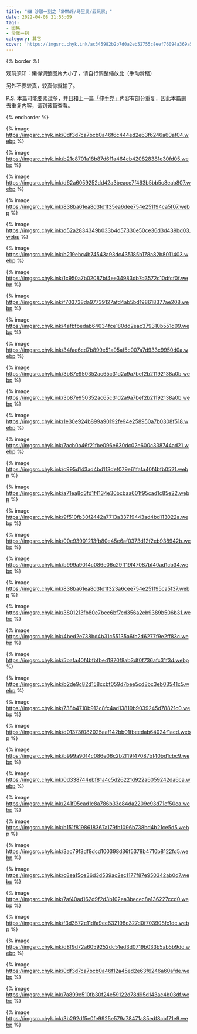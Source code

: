 ```yaml
---
title: "🖼️ 沙雕一刻之「SMMWE/马里奥/云玩家」"
date: 2022-04-08 21:55:09
tags:
- 图集
- 沙雕一刻
category: 其它
cover: 'https://imgsrc.chyk.ink/ac345982b2b7d0a2eb52755c8eef76094a369a5c.webp'
---
```


{% border %}

观前须知：懒得调整图片大小了，请自行调整缩放比（手动滑稽）

另外不要较真，较真你就输了。

P.S. 本篇可能要素过多，并且和上一篇[「伸手党」](https://blog.yidaozhan.top/2022/04/08/shadiao-times-hand-party/)内容有部分重复，因此本篇删去重复内容，请到该篇查看。

{% endborder %}

{% image https://imgsrc.chyk.ink/0df3d7ca7bcb0a46f6c444ed2e63f6246a60af04.webp %}

{% image https://imgsrc.chyk.ink/b21c8701a18b87d6f1a464cb420828381e30fd05.webp %}

{% image https://imgsrc.chyk.ink/d62a6059252dd42a3beace7f463b5bb5c8eab807.webp %}

{% image https://imgsrc.chyk.ink/838ba61ea8d3fd1f35ea6dee754e251f94ca5f07.webp %}

{% image https://imgsrc.chyk.ink/d52a2834349b033b4d57330e50ce36d3d439bd03.webp %}

{% image https://imgsrc.chyk.ink/b219ebc4b74543a93dc435185b178a82b8011403.webp %}

{% image https://imgsrc.chyk.ink/1c950a7b02087bf4ee34983db7d3572c10dfcf0f.webp %}

{% image https://imgsrc.chyk.ink/f703738da97739127afd4ab5bd198618377ae208.webp %}

{% image https://imgsrc.chyk.ink/4afbfbedab64034fce180dd2eac379310b551d09.webp %}

{% image https://imgsrc.chyk.ink/34fae6cd7b899e51a95af5c007a7d933c9950d0a.webp %}

{% image https://imgsrc.chyk.ink/3b87e950352ac65c31d2a9a7bef2b21192138a0b.webp %}

{% image https://imgsrc.chyk.ink/3b87e950352ac65c31d2a9a7bef2b21192138a0b.webp %}

{% image https://imgsrc.chyk.ink/1e30e924b899a90192fe94e258950a7b0308f518.webp %}

{% image https://imgsrc.chyk.ink/7acb0a46f21fbe096e630dc02e600c338744ad21.webp %}

{% image https://imgsrc.chyk.ink/c995d143ad4bd113def079e61fafa40f4bfb0521.webp %}

{% image https://imgsrc.chyk.ink/a71ea8d3fd1f4134e30bcbaa601f95cad1c85e22.webp %}

{% image https://imgsrc.chyk.ink/9f510fb30f2442a7713a33719443ad4bd113022a.webp %}

{% image https://imgsrc.chyk.ink/00e93901213fb80e45e6af0373d12f2eb938942b.webp %}

{% image https://imgsrc.chyk.ink/b999a9014c086e06c29ff19f47087bf40ad1cb34.webp %}

{% image https://imgsrc.chyk.ink/838ba61ea8d3fd1f323a6cee754e251f95ca5f37.webp %}

{% image https://imgsrc.chyk.ink/3801213fb80e7bec6bf7cd356a2eb9389b506b31.webp %}

{% image https://imgsrc.chyk.ink/4bed2e738bd4b31c55135a6fc2d6277f9e2ff83c.webp %}

{% image https://imgsrc.chyk.ink/5bafa40f4bfbfbed1870f8ab3df0f736afc31f3d.webp %}

{% image https://imgsrc.chyk.ink/b2de9c82d158ccbf059d7bee5cd8bc3eb03541c5.webp %}

{% image https://imgsrc.chyk.ink/738b4710b912c8fc4ad13819b9039245d78821c0.webp %}

{% image https://imgsrc.chyk.ink/d01373f082025aaf142bb01fbeedab64024f1acd.webp %}

{% image https://imgsrc.chyk.ink/b999a9014c086e06c2b2f19f47087bf40bd1cbc9.webp %}

{% image https://imgsrc.chyk.ink/0d338744ebf81a4c5d26221d922a6059242da6ca.webp %}

{% image https://imgsrc.chyk.ink/241f95cad1c8a786b33e84da2209c93d71cf50ca.webp %}

{% image https://imgsrc.chyk.ink/b151f8198618367a179fb1096b738bd4b21ce5d5.webp %}

{% image https://imgsrc.chyk.ink/3ac79f3df8dcd100398d36f5378b4710b8122fd5.webp %}

{% image https://imgsrc.chyk.ink/c8ea15ce36d3d539ac2ec1177f87e950342ab0d7.webp %}

{% image https://imgsrc.chyk.ink/7af40ad162d9f2d3b102ea3becec8a136227ccd0.webp %}

{% image https://imgsrc.chyk.ink/f3d3572c11dfa9ec632198c327d0f703908fc1dc.webp %}

{% image https://imgsrc.chyk.ink/d8f9d72a6059252dc51ed3d0719b033b5ab5b9dd.webp %}

{% image https://imgsrc.chyk.ink/0df3d7ca7bcb0a46f12a45ed2e63f6246a60afde.webp %}

{% image https://imgsrc.chyk.ink/7a899e510fb30f24e59122d78d95d143ac4b03df.webp %}

{% image https://imgsrc.chyk.ink/3b292df5e0fe9925e579a78471a85edf8cb171e9.webp %}

